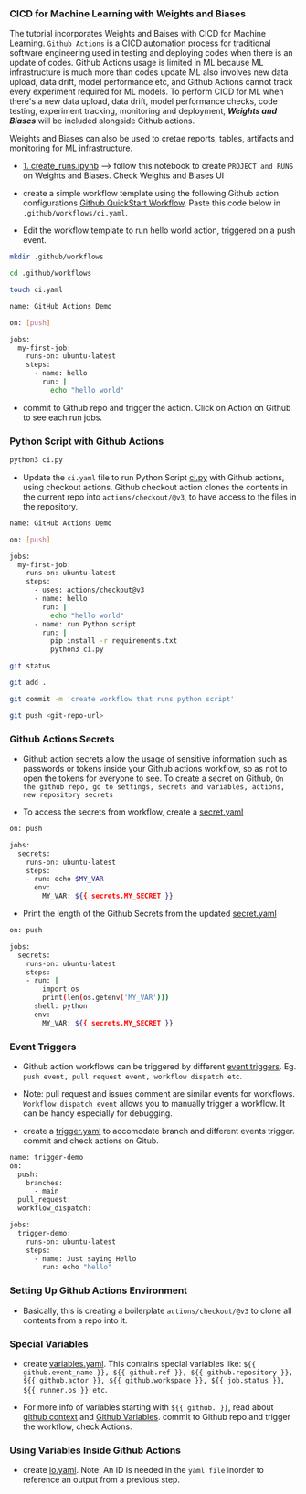 ### CICD for Machine Learning with Weights and Biases

The tutorial incorporates Weights and Baises with CICD for Machine Learning. ```Github Actions``` is a CICD automation process for traditional software engineering used in testing and deploying codes when there is an update of codes. Github Actions usage is limited in ML because ML infrastructure is much more than codes update ML also involves new data upload, data drift, model performance etc, and Github Actions cannot track every experiment required for ML models. To perform CICD for ML when there's a new data upload, data drift, model performance checks, code testing, experiment tracking, monitoring and deployment, ***Weights and Biases*** will be included alongside Github actions.

Weights and Biases can also be used to cretae reports, tables, artifacts and monitoring for ML infrastructure.

* [1. create_runs.ipynb](https://github.com/bluemusk24/cicd_wandb/blob/main/1.%20create_runs.ipynb) --> follow this notebook to create ```PROJECT and RUNS``` on Weights and Biases. Check Weights and Biases UI

* create a simple workflow template using the following Github action configurations [Github QuickStart Workflow](https://docs.github.com/en/actions/writing-workflows/quickstart). Paste this code below in ```.github/workflows/ci.yaml```. 

* Edit the workflow template to run hello world action, triggered on a push event.

```bash
mkdir .github/workflows

cd .github/workflows

touch ci.yaml

name: GitHub Actions Demo                                                                                         # name of the Github workflow

on: [push]                                                                                                        # github event to trigger a workflow

jobs:                                                                                                             # workflow jobs
  my-first-job:                                                                                                   # name of job
    runs-on: ubuntu-latest                                                                                        # os the workflow runs on
    steps:
      - name: hello                                                                                               # name of the first step to run
        run: |                                                                                                    # first step to run. use | for multiple lines
          echo "hello world"                                                                                   

```

* commit to Github repo and trigger the action. Click on Action on Github to see each run jobs.

### Python Script with Github Actions

```bash
python3 ci.py
```

* Update the ```ci.yaml``` file to run Python Script [ci.py](https://github.com/bluemusk24/cicd_wandb/blob/main/ci.py) with Github actions, using checkout actions. Github checkout action clones the contents in the current repo into ```actions/checkout/@v3```, to have access to the files in the repository.

```bash
name: GitHub Actions Demo                                                                                         

on: [push]                                                                                                        

jobs:                                                                                                             
  my-first-job:                                                                                                   
    runs-on: ubuntu-latest                                                                                        
    steps:
      - uses: actions/checkout@v3
      - name: hello                                                            
        run: |                                                                                                    
          echo "hello world"
      - name: run Python script
        run: |
          pip install -r requirements.txt
          python3 ci.py                                                                                   

git status

git add .

git commit -m 'create workflow that runs python script'

git push <git-repo-url>
```

### Github Actions Secrets

* Github action secrets allow the usage of sensitive information such as passwords or tokens inside your Github actions workflow, so as not to open the tokens for everyone to see. To create a secret on Github, ```On the github repo, go to settings, secrets and variables, actions, new repository secrets```

* To access the secrets from workflow, create a [secret.yaml]()

```bash
on: push

jobs:
  secrets:
    runs-on: ubuntu-latest
    steps:
    - run: echo $MY_VAR
      env:
        MY_VAR: ${{ secrets.MY_SECRET }}
```

* Print the length of the Github Secrets from the updated [secret.yaml](https://github.com/bluemusk24/cicd_wandb/blob/main/.github/workflows/secret.yaml)

```bash
on: push

jobs:
  secrets:
    runs-on: ubuntu-latest
    steps:
    - run: |
        import os
        print(len(os.getenv('MY_VAR')))
      shell: python
      env:
        MY_VAR: ${{ secrets.MY_SECRET }}
```

### Event Triggers

* Github action workflows can be triggered by different [event triggers](https://docs.github.com/en/actions/writing-workflows/choosing-when-your-workflow-runs/events-that-trigger-workflows). Eg. ```push event, pull request event, workflow dispatch etc```. 
* Note: pull request and issues comment are similar events for workflows. ```Workflow dispatch event``` allows you to manually trigger a workflow. It can be handy especially for debugging.

* create a [trigger.yaml](https://github.com/bluemusk24/cicd_wandb/blob/main/.github/workflows/trigger.yaml) to accomodate branch and different events trigger. commit and check actions on Gitub.

```bash
name: trigger-demo
on:
  push:
    branches:
      - main
  pull_request:
  workflow_dispatch:

jobs:
  trigger-demo:
    runs-on: ubuntu-latest
    steps:
      - name: Just saying Hello
        run: echo "hello"
```

### Setting Up Github Actions Environment

* Basically, this is creating a boilerplate ```actions/checkout/@v3``` to clone all contents from a repo into it.

### Special Variables

* create [variables.yaml](https://github.com/bluemusk24/cicd_wandb/blob/main/.github/workflows/variables.yaml). This contains special variables like: ```${{ github.event_name }}, ${{ github.ref }}, ${{ github.repository }}, ${{ github.actor }}, ${{ github.workspace }}, ${{ job.status }}, ${{ runner.os }} etc```. 

* For more info of variables starting with ```${{ github. }}```, read about [github context](https://docs.github.com/en/actions/writing-workflows/choosing-what-your-workflow-does/accessing-contextual-information-about-workflow-runs#github-context) and [Github Variables](https://docs.github.com/en/actions/writing-workflows/choosing-what-your-workflow-does/store-information-in-variables#default-environment-variables). commit to Github repo and trigger the workflow, check Actions.

### Using Variables Inside Github Actions

* create [io.yaml](). Note: An ID is needed in the ```yaml file``` inorder to reference an output from a previous step.  